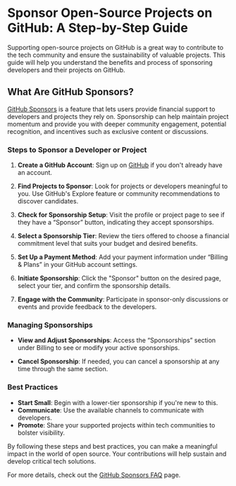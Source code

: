 # Sponsor Open-Source Projects on GitHub: A Step-by-Step Guide

Supporting open-source projects on GitHub is a great way to contribute to the tech community and ensure the sustainability of valuable projects. This guide will help you understand the benefits and process of sponsoring developers and their projects on GitHub.

## What Are GitHub Sponsors?

[GitHub Sponsors](https://github.com/sponsors) is a feature that lets users provide financial support to developers and projects they rely on. Sponsorship can help maintain project momentum and provide you with deeper community engagement, potential recognition, and incentives such as exclusive content or discussions.

### Steps to Sponsor a Developer or Project

1. **Create a GitHub Account**: Sign up on [GitHub](https://github.com/) if you don't already have an account.

2. **Find Projects to Sponsor**: Look for projects or developers meaningful to you. Use GitHub's Explore feature or community recommendations to discover candidates.

3. **Check for Sponsorship Setup**: Visit the profile or project page to see if they have a “Sponsor” button, indicating they accept sponsorships.

4. **Select a Sponsorship Tier**: Review the tiers offered to choose a financial commitment level that suits your budget and desired benefits.

5. **Set Up a Payment Method**: Add your payment information under “Billing & Plans” in your GitHub account settings.

6. **Initiate Sponsorship**: Click the "Sponsor" button on the desired page, select your tier, and confirm the sponsorship details.

7. **Engage with the Community**: Participate in sponsor-only discussions or events and provide feedback to the developers.

### Managing Sponsorships

- **View and Adjust Sponsorships**: Access the “Sponsorships” section under Billing to see or modify your active sponsorships.

- **Cancel Sponsorship**: If needed, you can cancel a sponsorship at any time through the same section.

### Best Practices

- **Start Small**: Begin with a lower-tier sponsorship if you're new to this.
- **Communicate**: Use the available channels to communicate with developers.
- **Promote**: Share your supported projects within tech communities to bolster visibility.

By following these steps and best practices, you can make a meaningful impact in the world of open source. Your contributions will help sustain and develop critical tech solutions.

For more details, check out the [GitHub Sponsors FAQ](https://docs.github.com/en/sponsors) page.